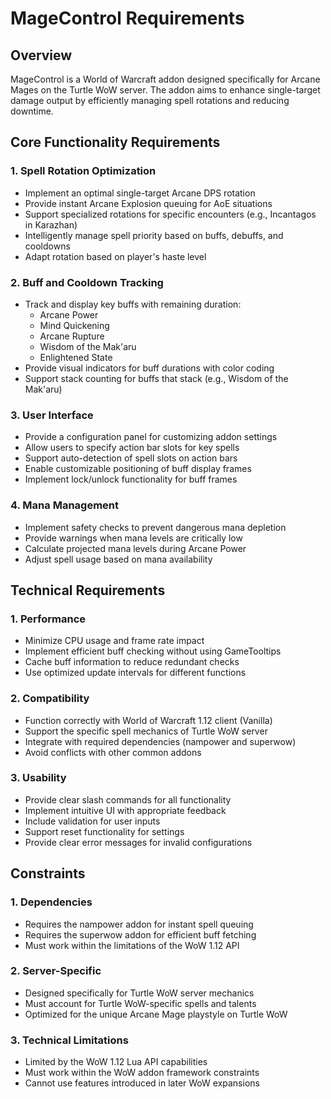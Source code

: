# MageControl Requirements

## Overview
MageControl is a World of Warcraft addon designed specifically for Arcane Mages on the Turtle WoW server. The addon aims to enhance single-target damage output by efficiently managing spell rotations and reducing downtime.

## Core Functionality Requirements

### 1. Spell Rotation Optimization
- Implement an optimal single-target Arcane DPS rotation
- Provide instant Arcane Explosion queuing for AoE situations
- Support specialized rotations for specific encounters (e.g., Incantagos in Karazhan)
- Intelligently manage spell priority based on buffs, debuffs, and cooldowns
- Adapt rotation based on player's haste level

### 2. Buff and Cooldown Tracking
- Track and display key buffs with remaining duration:
  - Arcane Power
  - Mind Quickening
  - Arcane Rupture
  - Wisdom of the Mak'aru
  - Enlightened State
- Provide visual indicators for buff durations with color coding
- Support stack counting for buffs that stack (e.g., Wisdom of the Mak'aru)

### 3. User Interface
- Provide a configuration panel for customizing addon settings
- Allow users to specify action bar slots for key spells
- Support auto-detection of spell slots on action bars
- Enable customizable positioning of buff display frames
- Implement lock/unlock functionality for buff frames

### 4. Mana Management
- Implement safety checks to prevent dangerous mana depletion
- Provide warnings when mana levels are critically low
- Calculate projected mana levels during Arcane Power
- Adjust spell usage based on mana availability

## Technical Requirements

### 1. Performance
- Minimize CPU usage and frame rate impact
- Implement efficient buff checking without using GameTooltips
- Cache buff information to reduce redundant checks
- Use optimized update intervals for different functions

### 2. Compatibility
- Function correctly with World of Warcraft 1.12 client (Vanilla)
- Support the specific spell mechanics of Turtle WoW server
- Integrate with required dependencies (nampower and superwow)
- Avoid conflicts with other common addons

### 3. Usability
- Provide clear slash commands for all functionality
- Implement intuitive UI with appropriate feedback
- Include validation for user inputs
- Support reset functionality for settings
- Provide clear error messages for invalid configurations

## Constraints

### 1. Dependencies
- Requires the nampower addon for instant spell queuing
- Requires the superwow addon for efficient buff fetching
- Must work within the limitations of the WoW 1.12 API

### 2. Server-Specific
- Designed specifically for Turtle WoW server mechanics
- Must account for Turtle WoW-specific spells and talents
- Optimized for the unique Arcane Mage playstyle on Turtle WoW

### 3. Technical Limitations
- Limited by the WoW 1.12 Lua API capabilities
- Must work within the WoW addon framework constraints
- Cannot use features introduced in later WoW expansions
